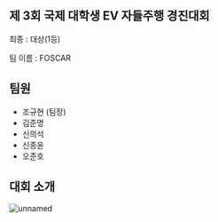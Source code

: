 ## 제 3회 국제 대학생 EV 자듈주행 경진대회

최종 : 대상(1등)

팀 이름 : FOSCAR

## 팀원
- 조규현 (팀장)
- 김준명
- 신의석
- 신종윤
- 오준호

## 대회 소개
![unnamed](https://github.com/Kyuhyun-Cho/foscar-international-student-ev-competition-2024/assets/97654622/127f8313-b3c5-4dcd-8bcb-b5f2915fc8fc)
